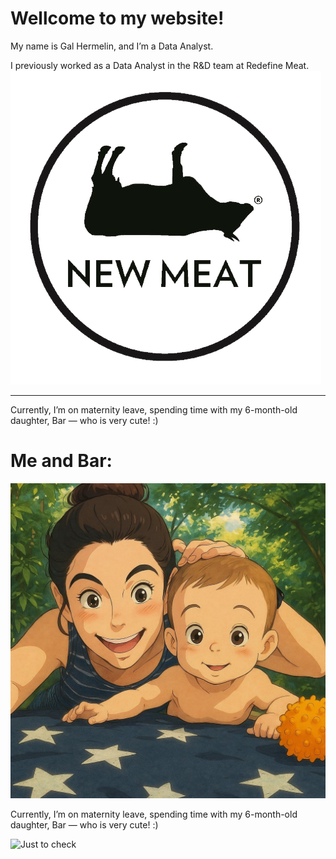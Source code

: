 <link rel="stylesheet" href="style.css">

# Wellcome to my website!
My name is Gal Hermelin, and I’m a Data Analyst.


I previously worked as a Data Analyst in the R&D team at Redefine Meat. ![Redefinemeat logo](https://github.com/Galherm/Galherm.github.io/blob/main/Black_New_Meat-removebg-preview%20(2).png)

---
Currently, I’m on maternity leave, spending time with my 6-month-old daughter, Bar — who is very cute! :)

# Me and Bar:

![a pic of me and Bar](https://github.com/Galherm/Galherm.github.io/blob/main/IMG-20250403-WA0002.jpg)


Currently, I’m on maternity leave, spending time with my 6-month-old daughter, Bar — who is very cute! :)

![Just to check](https://giraffeconservation.org/wp-content/uploads/2024/11/featured-16-9_topaz-bobby-jo-photography-25-2048x1152.jpg.webp)

